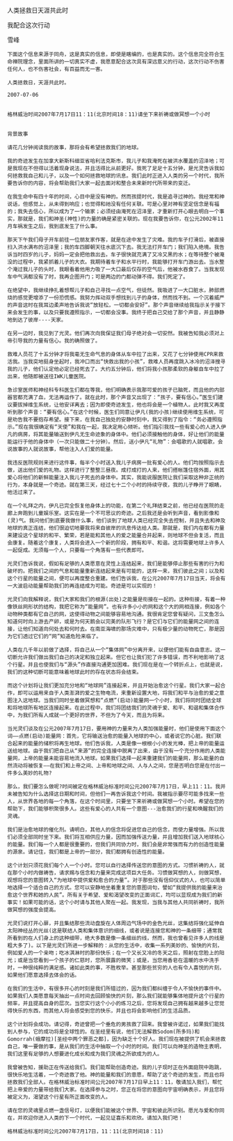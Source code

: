人类拯救日天涯共此时

我配合这次行动

雪峰


    下面这个信息来源于同舟，这是真实的信息，即使是瞎编的，也是真实的。这个信息完全符合生命禅院理念，里面所讲的一切真实不虚，我愿意配合这次具有深远意义的行动，这次行动不伤害任何人，也不伤害社会，有百益而无一害。

    人类拯救日，天涯共此时。

    2007-07-06


    格林威治时间2007年7月17日11：11(北京时间18：11)请坐下来祈祷或做冥想一个小时


    背景故事

    请花几分钟阅读我的故事，那将会有希望拯救我们的地球。

    我的奇迹发生在加拿大新斯科细亚省哈利法克斯市，我儿子和我淹死在被洪水覆盖的沼泽地；可是我现在不但得以活着现身说法，并且活得比从前更好。我死了足足十五分钟，是光灵告诉我如何拯救我自己和儿子，以及一个如何拯救地球的讯息。我们此时正进入人类的另一个时代，我所要告诉你的内容，将会帮助我们大家一起去面对和整合未来新时代所带来的变迁。

    在我生命中有四十年的时间，心目中是没有神的。然而孩提时代，我是追寻过神的。我经常和神说话，但感觉上，从未得到响应；也觉得和祂没有任何关联。可是心里对神有坚定信念是有福的；我失去信心，所以成为了一个输家；必须经由淹死在沼泽里，才重新打开心眼去明白一个事实，那就是，我们和神圣(神性)的力量的确是紧密关联的。现在我要告诉你，在公元2002年11月车祸发生之后，我到底发生了什么事。

    那天下午我们母子开车前往一位朋友家作客，就是在途中发生了灾难。我的车子打滑后，被直接扫入洪水满布的沼泽里；我的车四脚朝天往水底沉下去。我无法打开车门；我们陷入绝境。我告诉当时四岁的儿子，妈妈一定会把他救出去。车子很快就充满了又冷又黑的水；在等待整个被淹没的过程中，我紧抓着儿子的大衣。我期待着车子和水平行时，我能够打开车门游出去。当水整个淹过我儿子的头时，我眼看着他用力吸了一大口最后仅存的空气后，他被水吞食了。当我发现车中气涡都没有了时，我再企图开门；可是两边的门都动弹不得。我们死定了。

    在绝望中，我继续挣扎着想帮儿子和自己寻找一点空气，但徒然。我吸进了一大口脏水，肺部燃烧的感觉更增添了一份恐慌感。我努力挥动双手想找到儿子的身体，然而找不到。一个沉着威严的声音这时在我耳边柔声地告诉我说“放轻松，一切都会安好”。那个声音继续给我指示关于接下来会发生的事，以及只要我遵照指示，一切都会没事。我终于把自己交给了那个声音，并且静静地到达了彼岸----天家。

    在另一边时，我见到了光灵。他们再次向我保证我们母子绝对会一切安然。我被告知我必须对上帝引导我的力量有信心。我的确照做了。

    救难人员花了十五分钟才将我毫无生命气息的身体从车中拉了出来，又花了七分钟使用CPR来救活我。当我突地挺身坐起时，我冲口而出“快救出我的小孩”，救难人员再度跳入冰冷的沼泽搜寻我的儿子，他们认定他必定已经死去了。大约五分钟后，他们将我小孩那柔软的身躯自车中拉了出来，他随即被送往IWK儿童医院。

    急诊室医师和神经科专科医生们都在等我，他们明确表示我那可爱的孩子已脑死，而且他的内部器官都充满了血，无法再运作了。就在此时，那个声音又出现了：“孩子，要有信心。”医生们建议要拔掉维生系统，让他安详离去；因为即使奇迹发生，他也将会是一个植物人。此时我又再度听到那个声音：“要有信心。”在这个时候，医生们同意让伊凡(我的小孩)继续使用维生系统，可是劝告我不要抱存希望。接下来，在我自己独处的安静时刻中，我又得到了指令：“务必遵照指示。”现在我很确定有“天使”和我在一起，我决定用心倾听。他们指引我找一些有爱心的人进入伊凡的病房，将其能量输送到伊凡无生命迹象的身体中。他们必须接触他的身体，好让他们的能量能运行于他的身体中（一次只能做二十分钟）。然后，送小伊凡“礼物”：会唱歌的人就唱歌，会说故事的人就说故事，帮他注入人们爱的能量。

    我违反医院规则来进行这件事，每半个小时送入我儿子病房一批有爱心的人。他们均按照指示去做，送出他们爱的礼物。这样进行了整整三昼夜。成打成打的人来，他们搭帐篷住宿外面，用其爱心将他们的新鲜能量注入我儿子死去的身体中。其实，我能说服医院让我们采取这种非正统的行为，本身就是一个奇迹。就在第三天，经过七十二个小时的持续守夜，我的儿子睁开了眼睛，他活过来了。

    在一个礼拜之内，伊凡已完全恢复他身体上的功能，在第二个礼拜结束之前，他已经在医院的走廊上奔跑到儿童娱乐室。这实在是一个不可思议的奇迹。之后我还是会听到声音，看到影像和(灵)气。我问他们到底要我做什么事，他们谈到了地球人类已经完全失去控制，并且失去和神及地球的真正连结，他们很迫切地要我将来自彼岸的讯息传达给人类。那就是，我们内在都有力量来建设这个星球的和平、繁荣，若是能和其他人的爱之能量合并起来，则地球不但会复活，而且会康复。随着这个康复，人类将会进入一个新的阶段，拥有和平、和谐。这将需要地球上许多人一起促成。无须每一个人，只要每一个角落有一些代表即可。

    光灵们告诉我说，假如有足够的人类愿意在灵性上连结起来，我们是能够停止那些有害的行为和破坏的。把我们之间的气息和能量重新连结起来是有可能的，这样一来，我们彼此之间；以及和这个行星的能量之间，便可以再度整合重建。他们告诉我，在公元2007年7月17日当天，将会有一大波启动能量帮助我们的再连结成为可能。奇迹是可以实现的！

    光灵们向我解释说，我们大家和我们的根源(出处)之能量是衔接在一起的。这种衔接，有着一种像铁丝网形状的结构，我把它称为“能量网”。也有许多小小的网和这个大的网相连接，例如各个动物种类都有它自己的网，这使得动物之间能够容易地沟通。我很肯定您曾有疑问，三文鱼怎么知道何时向上游去产卵，或是为何天鹅会以完美的队形飞行？是它们与它们的能量网之间的连接，让他们知道向何处去和何时去。在南亚海啸的那场灾难中，只有极少量的动物死亡，那是因为它们透过它们的“网”知道危险来临了。

    人类在几千年以前做了选择，将自己从一个“集体网”中分离开来，以便他们能有自由意志。这一切断允许我们做出我们自己的决定和独立起来。但它也让我们犯了许多错误，而不利地影响了这个行星。并且也使我们与“源头”作直接沟通更加困难。我们现在是在一个转折点上，也就是说，我们的这种切断可能意味着地球此时的存在状态将会结束。

    而这个计划将让我们更加充分地和“地球网”连接起来，并且开始治愈这个行星。我们大家一起合作，即可以运用来自于人类澎湃的爱之生物电流，来重新设置大地，将我们和平与治愈的爱之意图注入这地球。当我们同时坐着做冥想和“点燃”(启动)能量网一个小时，我们将同时团结全球和将地球所有地区连接起来。在此过程中，我们将团结我们的灵魂于爱、和平、和谐和集体合作中，为我们所有人成就一个更好的世界，不但为了今天，而且为将来。

    当光灵们谈及在公元2007年7月17日，要用神的力量来为人类加强能量时，他们是使用下面这个词——点燃(启动)能量网：首先，它将输送治愈的能量入地球的中心，或者说它的心脏。我们联合起来的能量的储积将再生地球。他们告诉我，人类是像一根根小小的发光棒，把上帝的能量运送给地球。由于我们把自己从“来源”的完全连接中脱离了出来，由于没有一个充分作用的人类能量网，上帝的能量未能容易地流入地球。如果我们选择一起来重建我们的能量网，那么能量的自然流动将被恢复——在我们和上帝之间、上帝和地球之间、人与人之间，您是否明白您是在付出一件多么美妙的礼物?

    那么，我们要怎么做呢?时间被定在格林威治标准时间公元2007年7月17日，早上11：11。我并未被告知为什么选择这日期和时间，但他们一再告诉我这个时间。我被指示要尽可能多找来一些人，从世界各地的每一个角落，在这个时间里，只要坐下来祈祷或做冥想一个小时。希望在您的帮助下，我们能够积聚很多人。这些有爱心的人共有一个意图---治愈我们的行星和唤醒我们的灵魂。

    我们是治愈地球的催化剂。请明白，其他人的信念将促进您自己的信念，而使力量增强。所以我们必须全部同时坐下来。我们将互相供应力量，因而加强传送力量，并且增加我们送入地球核心的能量。我们每一个人都是很重要的，但我们共同协力时，我们会是非常强而有力的创造性能量的源泉。请记住，我们都是上帝的一部分，我们都拥有创造性的能量。

    这个计划只须花我们每个人一个小时。您可以自行选择传送您的意图的方式。习惯祈祷的人，就在那个小时内做祷告，请求赐与信念和力量来完成这项巨大任务。习惯做冥想的人，则做冥想，观想将您的意图转入“为地球中提供爱和愈合的力量”。对于那些没有信仰仪式的人，也可以简单地选择一个适合自己的方式。您可以安静地坐着重复您的意图词句，譬如“我提供我的能量来治愈这个世界和她的人民”。所有关于希望、爱和渴望改变的正面词汇，均可以显现成为我们的新事实！如果可能的话，这个小时请与其他人聚在一起。我发现，当我与其他人共同祈祷时，我所做冥想的强度会提高。

    光灵们说打开心扉，并且集结那些流动盘旋在人体周边气场中的金色光丝，这集结将强化延伸自太阳神经丛的光丝(这是联结人类和集体意识的细线，或者说是连接您和神的一条细带；通常我所看到的在人们身上的这种细带，绝大多数是像一条细丝的线，然而，我也曾看见许多人的线是粗大多了)。以下是光灵们所进一步解释的：从您的生活中，收集一系列美妙的、愉快的片刻，例如爱人的一个亲吻；吃冰淇淋时的那份快乐；在一个又长又冷的冬天之后，照射在您脸上的阳光；或是当您看到一个孩子的仁慈时，您所展露的微笑；或是，当您用香皂在温暖的水中洗手时，一种很纯粹的满足感。诸如此类的事，不胜枚举。甚至那些贫穷的人也有令人喜悦的片刻，如果他们愿意选择去体会的话。

    在我们的生活中，有很多开心的时刻是我们所错过的，因为我们都纠缠于令人不愉快的事件中。如果我们人类愿意每天抽出一点时间去回顾愉快的片刻，那么我们就能够集体地提升这个行星的频率，并且提高自身的层次。当您实行这个小小的练习之后，您将发现自己拥有越来越多让您觉得快乐的东西，而其他人将会感受到您的快乐，并且也将会影响他们的生活品质。

    这个计划将会成功。请记得，奇迹曾把一个垂危的男孩救了回来。我曾被许诺过，如果我们能找到人参与，它的成功将是全球性的。在圣经里有说，他们无法解救Sodom(所多玛)和Gomorrah(蛾摩拉)[圣经中两个罪恶之都]，因为缺乏十个好人。我们现在被提供了机会来拯救自己，唯一要做的事，是从我们的生活中抽取一个小时的时间。我们可以向神圣的造物主表明，我们这里有足够的人想要进化成长和成为我们灵魂之所欲成为的人。

    我曾被告知，援助正在传送给我们。我们能帮助创造奇迹。我的儿子现时正在外面庭院中跑跳，很快乐地生活着，一个奇迹救了他。神的能量和我们的意愿，帮助了这个奇迹的发生，而且也将拯救我们全部人。在格林威治标准时间公元2007年7月17日早上11：11，敬请加入我们，帮忙把上帝爱的力量带给我们大家。在选择参与之时，您正在将您的意图向宇宙明确表示，并且您将被定义为，渴望这个行星有所正面改变的人。

    请在您的灵魂里点燃一盏信号灯，以便我们能被这个世界、宇宙和彼此所识别。愿光与爱和你同在，并欢迎你进入人类的下一个时代，一起见证喜乐和欢欣。请加入我们吧！

    格林威治标准时间公元2007年7月17日，11：11(北京时间18：11)




